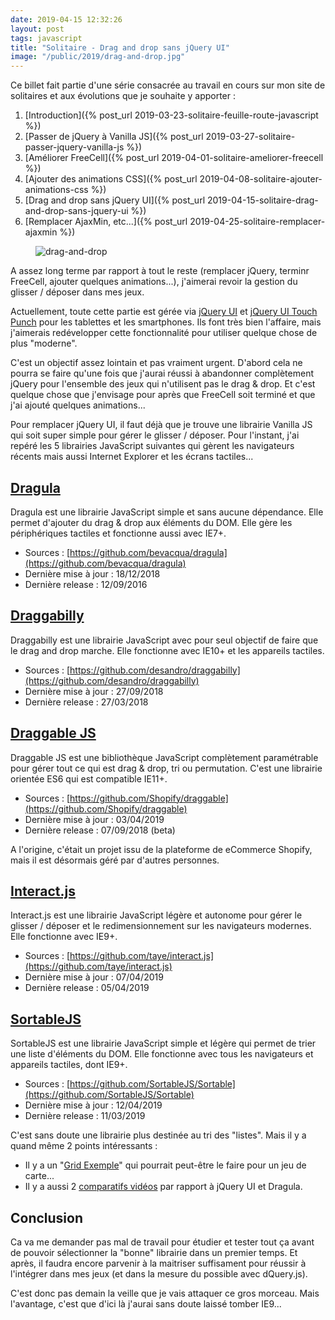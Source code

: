 ```yaml
---
date: 2019-04-15 12:32:26
layout: post
tags: javascript
title: "Solitaire - Drag and drop sans jQuery UI"
image: "/public/2019/drag-and-drop.jpg"
---
```


<div class="encart" markdown="1">

Ce billet fait partie d'une série consacrée au travail en cours sur mon site de
solitaires et aux évolutions que je souhaite y apporter :

1. [Introduction]({% post_url 2019-03-23-solitaire-feuille-route-javascript %})
2. [Passer de jQuery à Vanilla JS]({% post_url 2019-03-27-solitaire-passer-jquery-vanilla-js %})
3. [Améliorer FreeCell]({% post_url 2019-04-01-solitaire-ameliorer-freecell %})
4. [Ajouter des animations CSS]({% post_url 2019-04-08-solitaire-ajouter-animations-css %})
5. [Drag and drop sans jQuery UI]({% post_url 2019-04-15-solitaire-drag-and-drop-sans-jquery-ui %})
6. [Remplacer AjaxMin, etc...]({% post_url 2019-04-25-solitaire-remplacer-ajaxmin %})

</div>

<figure>
  <img src="{{ page.image }}" alt="drag-and-drop" />
</figure>

A assez long terme par rapport à tout le reste (remplacer jQuery, terminr
FreeCell, ajouter quelques animations...), j'aimerai revoir la gestion du
glisser / déposer dans mes jeux.

Actuellement, toute cette partie est gérée via
[jQuery UI](https://jqueryui.com/) et
[jQuery UI Touch Punch](http://touchpunch.furf.com/) pour les tablettes et les
smartphones. Ils font très bien l'affaire, mais j'aimerais redévelopper cette
fonctionnalité pour utiliser quelque chose de plus "moderne".

C'est un objectif assez lointain et pas vraiment urgent. D'abord cela ne pourra
se faire qu'une fois que j'aurai réussi à abandonner complètement jQuery pour
l'ensemble des jeux qui n'utilisent pas le drag & drop. Et c'est quelque chose
que j'envisage pour après que FreeCell soit terminé et que j'ai ajouté quelques
animations...

Pour remplacer jQuery UI, il faut déjà que je trouve une librairie Vanilla JS
qui soit super simple pour gérer le glisser / déposer. Pour l'instant, j'ai
repéré les 5 librairies JavaScript suivantes qui gèrent les navigateurs récents
mais aussi Internet Explorer et les écrans tactiles...


## [Dragula](https://bevacqua.github.io/dragula/)

Dragula est une librairie JavaScript simple et sans aucune dépendance. Elle
permet d'ajouter du drag & drop  aux éléments du DOM. Elle gère les
périphériques tactiles et fonctionne aussi avec IE7+.

* Sources : [https://github.com/bevacqua/dragula](https://github.com/bevacqua/dragula)
* Dernière mise à jour : 18/12/2018
* Dernière release : 12/09/2016


## [Draggabilly](https://draggabilly.desandro.com/)

Draggabilly est une librairie JavaScript avec pour seul objectif de faire que
le drag and drop marche. Elle fonctionne avec IE10+ et les appareils tactiles.

* Sources : [https://github.com/desandro/draggabilly](https://github.com/desandro/draggabilly)
* Dernière mise à jour : 27/09/2018
* Dernière release : 27/03/2018


## [Draggable JS](https://shopify.github.io/draggable/)

Draggable JS est une bibliothèque JavaScript complètement paramétrable pour
gérer tout ce qui est drag & drop, tri ou permutation. C'est une librairie
orientée ES6 qui est compatible IE11+.

* Sources : [https://github.com/Shopify/draggable](https://github.com/Shopify/draggable)
* Dernière mise à jour : 03/04/2019
* Dernière release : 07/09/2018 (beta)

A l'origine, c'était un projet issu de la plateforme de eCommerce Shopify, mais
il est désormais géré par d'autres personnes.


## [Interact.js](http://interactjs.io/)

Interact.js est une librairie JavaScript légère et autonome pour gérer le
glisser / déposer et le redimensionnement sur les navigateurs modernes. Elle
fonctionne avec IE9+.

* Sources : [https://github.com/taye/interact.js](https://github.com/taye/interact.js)
* Dernière mise à jour : 07/04/2019
* Dernière release : 05/04/2019


## [SortableJS](https://sortablejs.github.io/Sortable/)

SortableJS est une librairie JavaScript simple et légère qui permet de trier une
liste d'éléments du DOM. Elle fonctionne avec tous les navigateurs et appareils
tactiles, dont IE9+.

* Sources : [https://github.com/SortableJS/Sortable](https://github.com/SortableJS/Sortable)
* Dernière mise à jour : 12/04/2019
* Dernière release : 11/03/2019

C'est sans doute une librairie plus destinée au tri des "listes". Mais il y a
quand même 2 points intéressants :

* Il y a un "[Grid Exemple](https://sortablejs.github.io/Sortable/#grid)" qui
  pourrait peut-être le faire pour un jeu de carte...
* Il y a aussi 2
  [comparatifs vidéos](https://sortablejs.github.io/Sortable/#comparisons) par
  rapport à jQuery UI et Dragula.


## Conclusion

Ca va me demander pas mal de travail pour étudier et tester tout ça avant de
pouvoir sélectionner la "bonne" librairie dans un premier temps. Et après, il
faudra encore parvenir à la maitriser suffisament pour réussir à l'intégrer dans
mes jeux (et dans la mesure du possible avec dQuery.js).

C'est donc pas demain la veille que je vais attaquer ce gros morceau. Mais
l'avantage, c'est que d'ici là j'aurai sans doute laissé tomber IE9...
